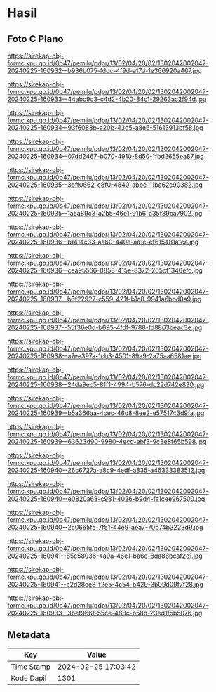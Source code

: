 # Hasil

## Foto C Plano

https://sirekap-obj-formc.kpu.go.id/0b47/pemilu/pdpr/13/02/04/20/02/1302042002047-20240225-160932--b936b075-fddc-4f9d-a17d-1e366920a467.jpg

https://sirekap-obj-formc.kpu.go.id/0b47/pemilu/pdpr/13/02/04/20/02/1302042002047-20240225-160933--44abc9c3-c4d2-4b20-84c1-29263ac2f94d.jpg

https://sirekap-obj-formc.kpu.go.id/0b47/pemilu/pdpr/13/02/04/20/02/1302042002047-20240225-160934--93f6088b-a20b-43d5-a8e6-51613913bf58.jpg

https://sirekap-obj-formc.kpu.go.id/0b47/pemilu/pdpr/13/02/04/20/02/1302042002047-20240225-160934--07dd2467-b070-4910-8d50-1fbd2655ea87.jpg

https://sirekap-obj-formc.kpu.go.id/0b47/pemilu/pdpr/13/02/04/20/02/1302042002047-20240225-160935--3bff0662-e8f0-4840-abbe-11ba62c90382.jpg

https://sirekap-obj-formc.kpu.go.id/0b47/pemilu/pdpr/13/02/04/20/02/1302042002047-20240225-160935--1a5a89c3-a2b5-46e1-91b6-a35f39ca7902.jpg

https://sirekap-obj-formc.kpu.go.id/0b47/pemilu/pdpr/13/02/04/20/02/1302042002047-20240225-160936--b1414c33-aa60-440e-aa1e-ef615481a1ca.jpg

https://sirekap-obj-formc.kpu.go.id/0b47/pemilu/pdpr/13/02/04/20/02/1302042002047-20240225-160936--cea95566-0853-415e-8372-265cf1340efc.jpg

https://sirekap-obj-formc.kpu.go.id/0b47/pemilu/pdpr/13/02/04/20/02/1302042002047-20240225-160937--b6f22927-c559-421f-b1c8-9941a6bbd0a9.jpg

https://sirekap-obj-formc.kpu.go.id/0b47/pemilu/pdpr/13/02/04/20/02/1302042002047-20240225-160937--55f36e0d-b695-4fdf-9788-fd8863beac3e.jpg

https://sirekap-obj-formc.kpu.go.id/0b47/pemilu/pdpr/13/02/04/20/02/1302042002047-20240225-160938--a7ee397a-1cb3-4501-89a9-2a75aa6581ae.jpg

https://sirekap-obj-formc.kpu.go.id/0b47/pemilu/pdpr/13/02/04/20/02/1302042002047-20240225-160938--24da9ec5-81f1-4994-b576-dc22d742e830.jpg

https://sirekap-obj-formc.kpu.go.id/0b47/pemilu/pdpr/13/02/04/20/02/1302042002047-20240225-160939--b5a366aa-4cec-46d8-8ee2-e5751743d9fa.jpg

https://sirekap-obj-formc.kpu.go.id/0b47/pemilu/pdpr/13/02/04/20/02/1302042002047-20240225-160939--63623d90-9980-4ecd-abf3-9c3e8f65b598.jpg

https://sirekap-obj-formc.kpu.go.id/0b47/pemilu/pdpr/13/02/04/20/02/1302042002047-20240225-160940--26c6727a-a8c9-4edf-a835-a46338383512.jpg

https://sirekap-obj-formc.kpu.go.id/0b47/pemilu/pdpr/13/02/04/20/02/1302042002047-20240225-160940--e0820a68-c981-4026-b9d4-fa1cee967500.jpg

https://sirekap-obj-formc.kpu.go.id/0b47/pemilu/pdpr/13/02/04/20/02/1302042002047-20240225-160940--2c0665fe-7f51-44e9-aea7-70b74b3223d9.jpg

https://sirekap-obj-formc.kpu.go.id/0b47/pemilu/pdpr/13/02/04/20/02/1302042002047-20240225-160941--85c58036-4a9a-46e1-ba6e-8da88bcaf2c1.jpg

https://sirekap-obj-formc.kpu.go.id/0b47/pemilu/pdpr/13/02/04/20/02/1302042002047-20240225-160941--a2d28ce8-f2e5-4c54-b429-3b09d09f7f28.jpg

https://sirekap-obj-formc.kpu.go.id/0b47/pemilu/pdpr/13/02/04/20/02/1302042002047-20240225-160933--3bef966f-55ce-488c-b58d-23ed1f5b5076.jpg


## Metadata

| Key        | Value               |
| ---------- | ------------------- |
| Time Stamp | 2024-02-25 17:03:42 |
| Kode Dapil | 1301                |



